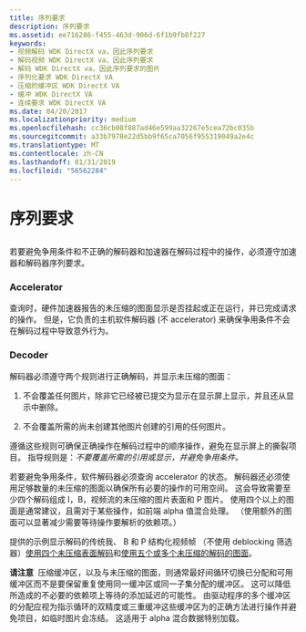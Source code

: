 ```yaml
---
title: 序列要求
description: 序列要求
ms.assetid: ee716286-f455-463d-906d-6f1b9fb8f227
keywords:
- 视频解码 WDK DirectX va，因此序列要求
- 解码视频 WDK DirectX va，因此序列要求
- 解码 WDK DirectX va，因此序列要求的图片
- 序列化要求 WDK DirectX VA
- 压缩的缓冲区 WDK DirectX VA
- 缓冲 WDK DirectX VA
- 连续要求 WDK DirectX VA
ms.date: 04/20/2017
ms.localizationpriority: medium
ms.openlocfilehash: cc36cb08f887ad46e599aa32267e5cea72bc035b
ms.sourcegitcommit: a33b7978e22d5bb9f65ca7056f955319049a2e4c
ms.translationtype: MT
ms.contentlocale: zh-CN
ms.lasthandoff: 01/31/2019
ms.locfileid: "56562284"
---
```

# <a name="sequence-requirements"></a>序列要求


## <span id="ddk_sequence_requirements_gg"></span><span id="DDK_SEQUENCE_REQUIREMENTS_GG"></span>


若要避免争用条件和不正确的解码器和加速器在解码过程中的操作，必须遵守加速器和解码器序列要求。

### <a name="span-idacceleratorspanspan-idacceleratorspanspan-idacceleratorspanaccelerator"></a><span id="Accelerator"></span><span id="accelerator"></span><span id="ACCELERATOR"></span>Accelerator

查询时，硬件加速器报告的未压缩的图面显示是否挂起或正在运行，并已完成请求的操作。 但是，它负责的主机软件解码器 (不 accelerator) 来确保争用条件不会在解码过程中导致意外行为。

### <a name="span-iddecoderspanspan-iddecoderspanspan-iddecoderspandecoder"></a><span id="Decoder"></span><span id="decoder"></span><span id="DECODER"></span>Decoder

解码器必须遵守两个规则进行正确解码，并显示未压缩的图面：

1.  不会覆盖任何图片，除非它已经被已提交为显示在显示屏上显示，并且还从显示中删除。

2.  不会覆盖所需的尚未创建其他图片创建的引用的任何图片。

遵循这些规则可确保正确操作在解码过程中的顺序操作，避免在显示屏上的撕裂项目。 指导规则是：*不要覆盖所需的引用或显示，并避免争用条件。*

若要避免争用条件，软件解码器必须查询 accelerator 的状态。 解码器还必须使用足够数量的未压缩的图面以确保所有必要的操作的可用空间。 这会导致需要至少四个解码组成 I，B，视频流的未压缩的图片表面和 P 图片。 使用四个以上的图面是通常建议，且需对于某些操作，如前端 alpha 值混合处理。 （使用额外的图面可以显著减少需要等待操作要解析的依赖项。）

提供的示例显示解码的传统我、 B 和 P 结构化视频帧 （不使用 deblocking 筛选器）[使用四个未压缩表面解码](using-four-uncompressed-surfaces-for-decoding.md)和[使用五个或多个未压缩的解码的图面](using-five-or-more-uncompressed-surfaces-for-decoding.md)。

**请注意**  压缩缓冲区，以及与未压缩的图面，则通常最好间循环切换已分配和可用缓冲区而不是要保留重复使用同一缓冲区或同一子集分配的缓冲区。 这可以降低所造成的不必要的依赖项上等待的添加延迟的可能性。 由驱动程序的多个缓冲区的分配应视为指示循环的双精度或三重缓冲这些缓冲区为的正确方法进行操作并避免项目，如临时图片会冻结。 这适用于 alpha 混合数据特别加载。

 

 

 





